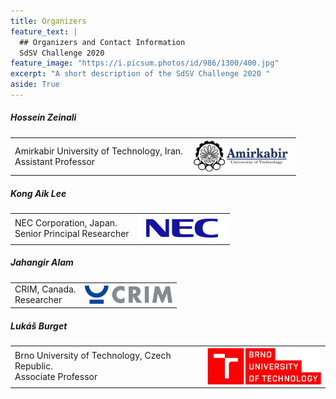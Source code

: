 ```yaml
---
title: Organizers
feature_text: |
  ## Organizers and Contact Information
  SdSV Challenge 2020
feature_image: "https://i.picsum.photos/id/986/1300/400.jpg"
excerpt: "A short description of the SdSV Challenge 2020 "
aside: True
---
```

##### Hossein Zeinali
<table border="0">
 <tr>
    <td>
    Amirkabir University of Technology, Iran.<br>
    Assistant Professor
    </td>
    <td>
    <img align="right" width="160" src="/aut_logo_b&w_v1.png">
    </td>
 </tr>
</table>

##### Kong Aik Lee
<table border="0">
 <tr>
    <td>
    NEC Corporation, Japan. <br>
    Senior Principal Researcher
    </td>
    <td>
    <img align="right" width="140" src="/nec_logo.png">
    </td>
 </tr>
</table>

##### Jahangir Alam
<table border="0">
 <tr>
    <td>
    CRIM, Canada. <br>
    Researcher
    </td>
    <td>
    <img align="right" width="140" src="/logo_CRIM_300dpi.jpg">
    </td>
 </tr>
</table>

##### Lukáš Burget
<table border="0">
 <tr>
    <td>
    Brno University of Technology, Czech Republic. <br>
    Associate Professor
    </td>
    <td>
    <img align="right" width="200" src="/but_logo.jpg">
    </td>
 </tr>
</table>

